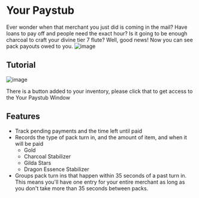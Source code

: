 # Your Paystub
Ever wonder when that merchant you just did is coming in the mail? Have loans to pay off and people need the exact hour? Is it going to be enough charcoal to craft your divine tier 7 flute? Well, good news! Now you can see pack payouts owed to you.
![image](https://github.com/user-attachments/assets/17bf18b3-3e0b-4111-a6e1-e57dee9e1f59)
## Tutorial
![image](https://github.com/user-attachments/assets/d6665291-2664-439f-be46-69f3317fc959)

There is a button added to your inventory, please click that to get access to the Your Paystub Window
## Features
- Track pending payments and the time left until paid
- Records the type of pack turn in, and the amount of item, and when it will be paid
  - Gold
  - Charcoal Stabilizer
  - Gilda Stars
  - Dragon Essence Stabilizer
- Groups pack turn ins that happen within 35 seconds of a past turn in. This means you'll have one entry for your entire merchant as long as you don't take more than 35 seconds between packs.
